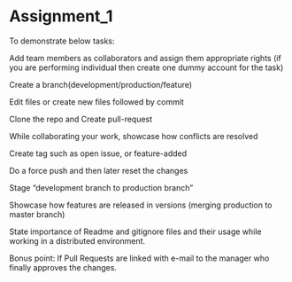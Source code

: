 # Assignment_1

To demonstrate below tasks:

Add team members as collaborators and assign them appropriate rights (if you are performing individual then create one dummy account for the task)

Create a branch(development/production/feature)

Edit files or create new files followed by commit

Clone the repo and Create pull-request

While collaborating your work, showcase how conflicts are resolved

Create tag such as open issue, or feature-added

Do a force push and then later reset the changes

Stage “development branch to production branch”

Showcase how features are released in versions (merging production to master branch)

State importance of Readme and gitignore files and their usage while working in a distributed environment.

Bonus point: If Pull Requests are linked with e-mail to the manager who finally approves the changes.
